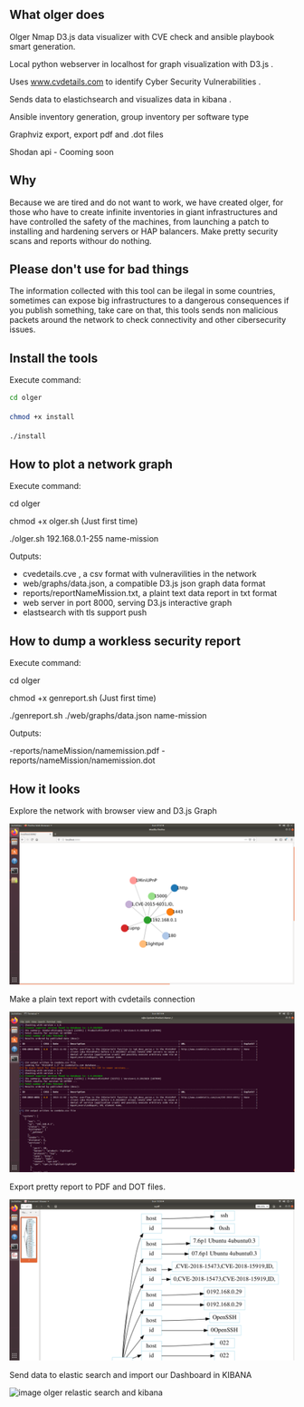 ## What olger does

Olger Nmap D3.js data visualizer with CVE check and ansible playbook smart generation.

Local python webserver in localhost for graph visualization with D3.js .

Uses www.cvdetails.com to identify Cyber Security Vulnerabilities .

Sends data to elastichsearch and visualizes data in kibana .

Ansible inventory generation, group inventory per software type

Graphviz export, export pdf and .dot files

Shodan api - Cooming soon



## Why

Because we are tired and do not want to work, we have created olger, for those who have to create infinite inventories in giant infrastructures and have controlled the safety of the machines, from launching a patch to installing and hardening servers or HAP balancers. Make pretty security scans and reports withour do nothing.


## Please don't use for bad things

The information collected with this tool can be ilegal in some countries, sometimes can expose big infrastructures to a dangerous consequences if you publish something, take care on that, this tools sends non malicious packets around the network to check connectivity and other cibersecurity issues.



## Install the tools

Execute command:
```bash
cd olger

chmod +x install

./install


```


## How to plot a network graph

Execute command:

cd olger

chmod +x olger.sh (Just first time)

./olger.sh 192.168.0.1-255 name-mission


Outputs:

  - cvedetails.cve , a csv format with vulneravilities in the network
  - web/graphs/data.json, a compatible D3.js json graph data format
  - reports/reportNameMission.txt, a plaint text data report in txt format
  - web server in port 8000, serving D3.js interactive graph
  - elastsearch with tls support push
  
## How to dump a workless security report

Execute command:

cd olger

chmod +x genreport.sh (Just first time)

./genreport.sh ./web/graphs/data.json name-mission

Outputs:

  -reports/nameMission/namemission.pdf
  -reports/nameMission/namemission.dot

## How it looks

Explore the network with browser view and D3.js Graph

![image olger graph d3 js](olger.png)


Make a plain text report with cvdetails connection

![image olger report vulnerabilities CVE](report.png)


Export pretty report to PDF and DOT files.

![image olger report vulnerabilities CVE](pdfgraphd3.png)



Send data to elastic search and import our Dashboard in KIBANA

![image olger relastic search and kibana](kibana.png)
